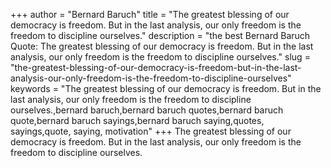 +++
author = "Bernard Baruch"
title = "The greatest blessing of our democracy is freedom. But in the last analysis, our only freedom is the freedom to discipline ourselves."
description = "the best Bernard Baruch Quote: The greatest blessing of our democracy is freedom. But in the last analysis, our only freedom is the freedom to discipline ourselves."
slug = "the-greatest-blessing-of-our-democracy-is-freedom-but-in-the-last-analysis-our-only-freedom-is-the-freedom-to-discipline-ourselves"
keywords = "The greatest blessing of our democracy is freedom. But in the last analysis, our only freedom is the freedom to discipline ourselves.,bernard baruch,bernard baruch quotes,bernard baruch quote,bernard baruch sayings,bernard baruch saying,quotes, sayings,quote, saying, motivation"
+++
The greatest blessing of our democracy is freedom. But in the last analysis, our only freedom is the freedom to discipline ourselves.
